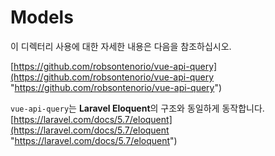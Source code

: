 # Models

이 디렉터리 사용에 대한 자세한 내용은 다음을 참조하십시오.

[https://github.com/robsontenorio/vue-api-query](https://github.com/robsontenorio/vue-api-query "https://github.com/robsontenorio/vue-api-query")

`vue-api-query`는 **Laravel Eloquent**의 구조와 동일하게 동작합니다.
[https://laravel.com/docs/5.7/eloquent](https://laravel.com/docs/5.7/eloquent "https://laravel.com/docs/5.7/eloquent")
